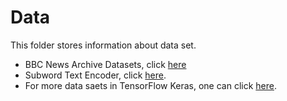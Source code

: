 # Data

This folder stores information about data set.

- BBC News Archive Datasets, click [here](https://www.kaggle.com/yufengdev/bbc-fulltext-and-category)
- Subword Text Encoder, click [here](https://www.tensorflow.org/datasets/api_docs/python/tfds/features/text/SubwordTextEncoder).
- For more data saets in TensorFlow Keras, one can click [here](https://github.com/tensorflow/datasets/blob/master/docs/datasets.md).
